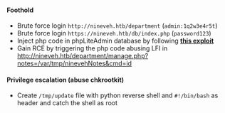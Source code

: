 #### Foothold
- Brute force login `http://nineveh.htb/department` (`admin:1q2w3e4r5t`)
- Brute force login `https://nineveh.htb/db/index.php` (`password123`)
- Inject php code in phpLiteAdmin database by following **[this exploit](https://www.exploit-db.com/exploits/24044)**
- Gain RCE by triggering the php code abusing LFI in http://nineveh.htb/department/manage.php?notes=/var/tmp/ninevehNotes&cmd=id

#### Privilege escalation (abuse chkrootkit)
- Create `/tmp/update` file with python reverse shell and `#!/bin/bash` as header and catch the shell as root